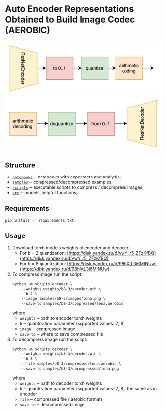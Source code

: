 # Auto Encoder Representations Obtained to Build Image Codec (AEROBIC)

![](./resources/images/encoder.png)
![](./resources/images/decoder.png)

## Structure
* [`notebooks`](./notebooks) ‒ notebooks with experimets and analysis;
* [`samples`](./samples) ‒ compressed/decompressed examples;
* [`scripts`](./src) ‒ executable scripts to compress / decompress images;
* [`src`](./src) ‒ models, helpful functions;

## Requirements

```bash
pip install -r requirements.txt
```

## Usage

1. Download torch models weights of encoder and decoder:
   * For b = 2 quantization: [https://disk.yandex.ru/d/vwY_r5_ZFzKfBQ](https://disk.yandex.ru/d/vwY_r5_ZFzKfBQ)
   * For b = 8 quantization: [https://disk.yandex.ru/d/98hXtL3i6MINUw](https://disk.yandex.ru/d/98hXtL3i6MINUw)
2. To compress image run the script:
    ```shell
    python -m scripts.encoder \
        --weights weights/b8-3/encoder.pth \
        --b 8 \
        --image samples/b8-3/images/lena.png \
        --save-to samples/b8-3/compressed/lena.aerobic
    ```
   where
    * `weights` ‒ path to encoder torch weights
    * `b` ‒ quantization parameter (supported values: 2, 8)
    * `image` ‒ compressed image
    * `save-to` ‒ where to save compressed file
3. To decompress image run the script:
    ```shell
    python -m scripts.decoder \
        --weights weights/b8-3/decoder.pth \
        --b 8 \
        --file samples/b8-3/compressed/lena.aerobic \
        --save-to samples/b8-3/decompressed/lena.png
   ```
   where
   * `weights` ‒ path to decoder torch weights
   * `b` ‒ quantization parameter (supported values: 2, 8), the same as in encoder
   * `file` ‒ compressed file (.aerobic format)
   * `save-to` ‒ decompressed image